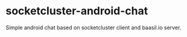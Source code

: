# socketcluster-android-chat
Simple android chat based on socketcluster client and baasil.io server.
